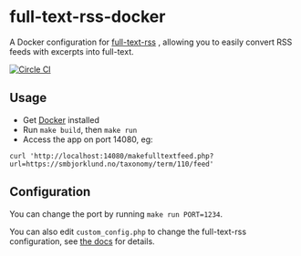 full-text-rss-docker
====================

A Docker configuration for [full-text-rss](http://code.fivefilters.org/full-text-rss) , allowing you to easily convert RSS feeds with excerpts into full-text.

[![Circle CI](https://circleci.com/gh/evolvingweb/full-text-rss-docker.png?style=badge)](https://circleci.com/gh/evolvingweb/full-text-rss-docker)

Usage
----
* Get [Docker](https://docs.docker.com/installation/) installed
* Run `make build`, then `make run`
* Access the app on port 14080, eg:

```curl 'http://localhost:14080/makefulltextfeed.php?url=https://smbjorklund.no/taxonomy/term/110/feed'```

Configuration
----

You can change the port by running `make run PORT=1234`.

You can also edit `custom_config.php` to change the full-text-rss configuration, see [the docs](http://code.fivefilters.org/full-text-rss/src/master/config.php) for details.
